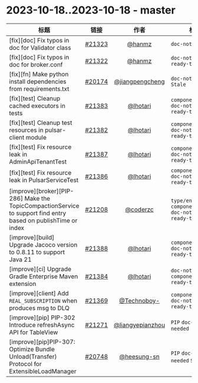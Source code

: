 # 2023-10-18..2023-10-18 - master
| 标题 | 链接 | 作者 | 标签 |
| - | :--: | :--: | - |
| [fix][doc] Fix typos in doc for Validator class | [#21323](https://github.com/apache/pulsar/pull/21323) | [@hanmz](https://github.com/hanmz) | `doc-not-needed`  | 
| [fix][doc] Fix typos in doc for broker.conf | [#21322](https://github.com/apache/pulsar/pull/21322) | [@hanmz](https://github.com/hanmz) | `doc-not-needed` `ready-to-test`  | 
| [fix][fn] Make python install dependencies from requirements.txt | [#20174](https://github.com/apache/pulsar/pull/20174) | [@jiangpengcheng](https://github.com/jiangpengcheng) | `doc-not-needed` `Stale`  | 
| [fix][test] Cleanup cached executors in tests | [#21383](https://github.com/apache/pulsar/pull/21383) | [@lhotari](https://github.com/lhotari) | `component/test` `doc-not-needed` `ready-to-test`  | 
| [fix][test] Cleanup test resources in pulsar-client module | [#21382](https://github.com/apache/pulsar/pull/21382) | [@lhotari](https://github.com/lhotari) | `component/test` `doc-not-needed` `ready-to-test`  | 
| [fix][test] Fix resource leak in AdminApiTenantTest | [#21387](https://github.com/apache/pulsar/pull/21387) | [@lhotari](https://github.com/lhotari) | `component/test` `doc-not-needed` `ready-to-test`  | 
| [fix][test] Fix resource leak in PulsarServiceTest | [#21386](https://github.com/apache/pulsar/pull/21386) | [@lhotari](https://github.com/lhotari) | `component/test` `doc-not-needed` `ready-to-test`  | 
| [improve][broker][PIP-286] Make the TopicCompactionService to support find entry based on publishTime or index | [#21208](https://github.com/apache/pulsar/pull/21208) | [@coderzc](https://github.com/coderzc) | `type/enhancement` `component/broker` `doc-not-needed` `ready-to-test`  | 
| [improve][build] Upgrade Jacoco version to 0.8.11 to support Java 21 | [#21388](https://github.com/apache/pulsar/pull/21388) | [@lhotari](https://github.com/lhotari) | `component/build` `doc-not-needed` `ready-to-test`  | 
| [improve][ci] Upgrade Gradle Enterprise Maven extension | [#21384](https://github.com/apache/pulsar/pull/21384) | [@lhotari](https://github.com/lhotari) | `doc-not-needed` `component/ci` `ready-to-test`  | 
| [improve][client] Add `REAL_SUBSCRIPTION` when produces msg to DLQ | [#21369](https://github.com/apache/pulsar/pull/21369) | [@Technoboy-](https://github.com/Technoboy-) | `component/client` `doc-not-needed` `ready-to-test`  | 
| [improve][pip] PIP-302 Introduce refreshAsync API for TableView | [#21271](https://github.com/apache/pulsar/pull/21271) | [@liangyepianzhou](https://github.com/liangyepianzhou) | `PIP` `doc-not-needed`  | 
| [improve][pip]PIP-307: Optimize Bundle Unload(Transfer) Protocol for ExtensibleLoadManager | [#20748](https://github.com/apache/pulsar/pull/20748) | [@heesung-sn](https://github.com/heesung-sn) | `PIP` `doc-not-needed` `Stale`  | 
